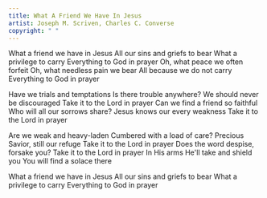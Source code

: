 ```yaml
---
title: What A Friend We Have In Jesus
artist: Joseph M. Scriven, Charles C. Converse
copyright: " "
---
```

What a friend we have in Jesus
All our sins and griefs to bear
What a privilege to carry
Everything to God in prayer
Oh, what peace we often forfeit
Oh, what needless pain we bear
All because we do not carry
Everything to God in prayer

Have we trials and temptations
Is there trouble anywhere?
We should never be discouraged
Take it to the Lord in prayer
Can we find a friend so faithful
Who will all our sorrows share?
Jesus knows our every weakness
Take it to the Lord in prayer

Are we weak and heavy-laden
Cumbered with a load of care?
Precious Savior, still our refuge
Take it to the Lord in prayer
Does the word despise, forsake you?
Take it to the Lord in prayer
In His arms He'll take and shield you
You will find a solace there

What a friend we have in Jesus
All our sins and griefs to bear
What a privilege to carry
Everything to God in prayer
